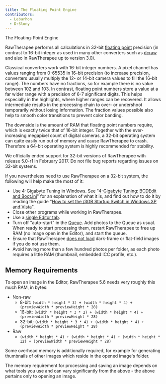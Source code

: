 ```yaml
---
title: The Floating Point Engine
contributors:
  - Lebarhon
  - DrSlony
---
```


<div class="pagetitle">

The Floating-Point Engine

</div>

RawTherapee performs all calculations in 32-bit [floating
point](https://en.wikipedia.org/wiki/Floating_point) precision (in
contrast to 16-bit integer as used in many other converters such as
[dcraw](https://en.wikipedia.org/wiki/Dcraw) and also in RawTherapee up
to version 3.0).

Classical converters work with 16-bit integer numbers. A pixel channel
has values ranging from 0-65535 in 16-bit precision (to increase
precision, converters usually multiply the 12- or 14-bit camera values
to fill the 16-bit range). The numbers have no fractions, so for example
there is no value between 102 and 103. In contrast, floating point
numbers store a value at a far wider range with a precision of 6-7
significant digits. This helps especially in the highlights, where
higher ranges can be recovered. It allows intermediate results in the
processing chain to over- or undershoot temporarily without losing
information. The fraction values possible also help to smooth color
transitions to prevent color banding.

The downside is the amount of RAM that floating point numbers require,
which is exactly twice that of 16-bit integer. Together with the
ever-increasing megapixel count of digital cameras, a 32-bit operating
system can quite easily run out of memory and cause RawTherapee to
crash. Therefore a 64-bit operating system is highly recommended for
stability.

We officially ended support for 32-bit versions of RawTherapee with
release 5.0-r1 in February 2017. Do not file bug reports regarding
issues on 32-bit systems.

If you nevertheless need to use RawTherapee on a 32-bit system, the
following will help make the most of it:

- Use 4-Gigabyte Tuning in Windows. See "[4-Gigabyte Tuning: BCDEdit and
  Boot.ini](http://msdn.microsoft.com/en-us/library/bb613473%28VS.85%29.aspx)"
  for an explanation of what it is, and find out how to do it by reading
  the guide "[How to set the /3GB Startup Switch in Windows XP and
  Vista](http://avatechsupport.blogspot.se/2008/03/how-to-set-3gb-startup-switch-in.html)".
- Close other programs while working in RawTherapee.
- Use a [single Editor tab](preferences#layout).
- Turn off "auto-start" in the [Queue](queue). Add photos to
  the Queue as usual. When ready to start processing them, restart
  RawTherapee to free up RAM (no image open in the Editor), and start
  the queue.
- Ensure that RawTherapee [does not
  load](Preferences#Directories.md) dark-frame or flat-field
  images if you do not use them.
- Avoid having more than a few hundred photos per folder, as each photo
  requires a little RAM (thumbnail, embedded ICC profile, etc.).

## Memory Requirements

To open an image in the Editor, RawTherapee 5.6 needs very roughly this
much RAM, in bytes:

- Non-raw
  - 8-bit:
    `(width * height * 3) + (width * height * 4) + (previewWidth * previewHeight * 28)`
  - 16-bit:
    `(width * height * 3 * 2) + (width * height * 4) + (previewWidth * previewHeight * 28)`
  - 32-bit:
    `(width * height * 3 * 4) + (width * height * 4) + (previewWidth * previewHeight * 28)`
- Raw
  - `(width * height * 4) + (width * height * 4) + (width * height * 12) + (previewWidth * previewHeight * 28)`

Some overhead memory is additionally required, for example for
generating thumbnails of other images which reside in the opened image's
folder.

The memory requirement for processing and saving an image depends on
what tools you use and can vary significantly from the above - the above
pertains only to opening an image.
